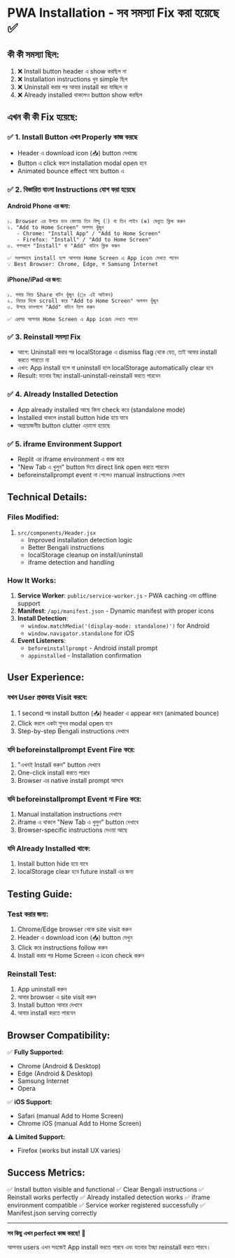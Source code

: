 # PWA Installation - সব সমস্যা Fix করা হয়েছে ✅

## কী কী সমস্যা ছিল:
1. ❌ Install button header এ show করছিল না
2. ❌ Installation instructions খুব simple ছিল
3. ❌ Uninstall করার পর আবার install করা যাচ্ছিল না
4. ❌ Already installed থাকলেও button show করছিল

## এখন কী কী Fix হয়েছে:

### ✅ 1. Install Button এখন Properly কাজ করছে
- Header এ download icon (📥) button দেখাচ্ছে
- Button এ click করলে installation modal open হবে
- Animated bounce effect আছে button এ

### ✅ 2. বিস্তারিত বাংলা Instructions যোগ করা হয়েছে

#### **Android Phone এর জন্য:**
```
১. Browser এর উপরে ডান কোণায় তিন বিন্দু (⋮) বা তিন লাইন (≡) মেনুতে ক্লিক করুন
২. "Add to Home Screen" অপশন খুঁজুন
   - Chrome: "Install App" / "Add to Home Screen"
   - Firefox: "Install" / "Add to Home Screen"
৩. পপআপে "Install" বা "Add" বাটনে ক্লিক করুন

✅ সফলভাবে install হলে আপনার Home Screen এ App icon দেখতে পাবেন
💡 Best Browser: Chrome, Edge, বা Samsung Internet
```

#### **iPhone/iPad এর জন্য:**
```
১. সবার নিচে Share বাটন খুঁজুন (□↑ এই আইকন)
২. নিচের দিকে scroll করে "Add to Home Screen" অপশন খুঁজুন
৩. উপরে ডানপাশে "Add" বাটনে ট্যাপ করুন

✅ এরপর আপনার Home Screen এ App icon দেখতে পাবেন
```

### ✅ 3. Reinstall সমস্যা Fix
- আগে: Uninstall করার পর localStorage এ dismiss flag থেকে যেত, তাই আবার install করতে পারতো না
- এখন: App install হলে বা uninstall হলে localStorage automatically clear হবে
- Result: যতবার ইচ্ছা install-uninstall-reinstall করতে পারবেন

### ✅ 4. Already Installed Detection
- App already installed আছে কিনা check করে (standalone mode)
- Installed থাকলে install button hide হয়ে যাবে
- অপ্রয়োজনীয় button clutter এড়ানো হয়েছে

### ✅ 5. iframe Environment Support
- Replit এর iframe environment এ কাজ করে
- "New Tab এ খুলুন" button দিয়ে direct link open করতে পারবেন
- beforeinstallprompt event না পেলেও manual instructions দেখাবে

## Technical Details:

### Files Modified:
1. `src/components/Header.jsx`
   - Improved installation detection logic
   - Better Bengali instructions
   - localStorage cleanup on install/uninstall
   - iframe detection and handling

### How It Works:
1. **Service Worker**: `public/service-worker.js` - PWA caching এবং offline support
2. **Manifest**: `/api/manifest.json` - Dynamic manifest with proper icons
3. **Install Detection**: 
   - `window.matchMedia('(display-mode: standalone)')` for Android
   - `window.navigator.standalone` for iOS
4. **Event Listeners**:
   - `beforeinstallprompt` - Android install prompt
   - `appinstalled` - Installation confirmation

## User Experience:

### যখন User প্রথমবার Visit করবে:
1. 1 second পর install button (📥) header এ appear করবে (animated bounce)
2. Click করলে একটা সুন্দর modal open হবে
3. Step-by-step Bengali instructions দেখাবে

### যদি beforeinstallprompt Event Fire করে:
1. "এখনই Install করুন" button দেখাবে
2. One-click install করতে পারবে
3. Browser এর native install prompt আসবে

### যদি beforeinstallprompt Event না Fire করে:
1. Manual installation instructions দেখাবে
2. iframe এ থাকলে "New Tab এ খুলুন" button দেখাবে
3. Browser-specific instructions দেওয়া আছে

### যদি Already Installed থাকে:
1. Install button hide হয়ে যাবে
2. localStorage clear হবে future install এর জন্য

## Testing Guide:

### Test করার জন্য:
1. Chrome/Edge browser থেকে site visit করুন
2. Header এ download icon (📥) button দেখুন
3. Click করে instructions follow করুন
4. Install করার পর Home Screen এ icon check করুন

### Reinstall Test:
1. App uninstall করুন
2. আবার browser এ site visit করুন
3. Install button আবার দেখাবে
4. আবার install করতে পারবেন

## Browser Compatibility:

✅ **Fully Supported:**
- Chrome (Android & Desktop)
- Edge (Android & Desktop)
- Samsung Internet
- Opera

✅ **iOS Support:**
- Safari (manual Add to Home Screen)
- Chrome iOS (manual Add to Home Screen)

⚠️ **Limited Support:**
- Firefox (works but install UX varies)

## Success Metrics:

✅ Install button visible and functional
✅ Clear Bengali instructions
✅ Reinstall works perfectly
✅ Already installed detection works
✅ iframe environment compatible
✅ Service worker registered successfully
✅ Manifest.json serving correctly

---

**সব কিছু এখন perfect কাজ করছে! 🎉**

আপনার users এখন সহজেই App install করতে পারবে এবং যতবার ইচ্ছা reinstall করতে পারবে।
